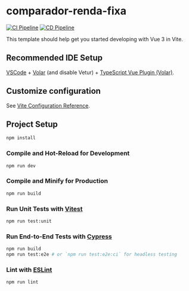 # comparador-renda-fixa

[![CI Pipeline](https://github.com/allan-mlpe/comparador-renda-fixa/actions/workflows/tests.yml/badge.svg)](https://github.com/allan-mlpe/comparador-renda-fixa/actions/workflows/tests.yml)
[![CD Pipeline](https://github.com/allan-mlpe/comparador-renda-fixa/actions/workflows/deploy.yml/badge.svg)](https://github.com/allan-mlpe/comparador-renda-fixa/actions/workflows/deploy.yml)

This template should help get you started developing with Vue 3 in Vite.

## Recommended IDE Setup

[VSCode](https://code.visualstudio.com/) + [Volar](https://marketplace.visualstudio.com/items?itemName=johnsoncodehk.volar) (and disable Vetur) + [TypeScript Vue Plugin (Volar)](https://marketplace.visualstudio.com/items?itemName=johnsoncodehk.vscode-typescript-vue-plugin).

## Customize configuration

See [Vite Configuration Reference](https://vitejs.dev/config/).

## Project Setup

```sh
npm install
```

### Compile and Hot-Reload for Development

```sh
npm run dev
```

### Compile and Minify for Production

```sh
npm run build
```

### Run Unit Tests with [Vitest](https://vitest.dev/)

```sh
npm run test:unit
```

### Run End-to-End Tests with [Cypress](https://www.cypress.io/)

```sh
npm run build
npm run test:e2e # or `npm run test:e2e:ci` for headless testing
```

### Lint with [ESLint](https://eslint.org/)

```sh
npm run lint
```

